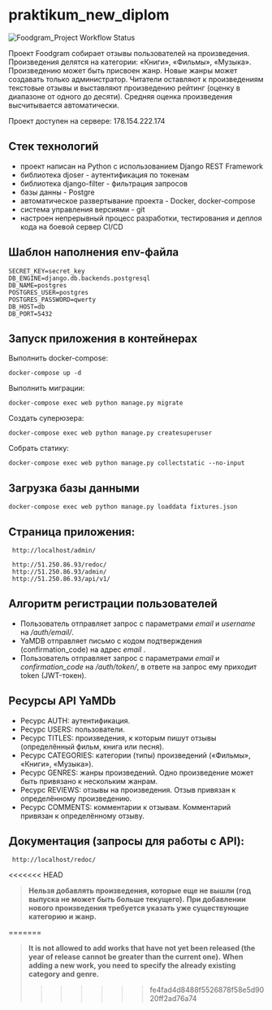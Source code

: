 # praktikum_new_diplom

![Foodgram_Project Workflow Status](https://github.com/danilashishkin/yamdb_final/actions/workflows/yamdb_workflow.yml/badge.svg?branch=master&event=push)



Проект Foodgram собирает отзывы пользователей на произведения. Произведения делятся на категории: «Книги», «Фильмы», «Музыка».
Произведению может быть присвоен жанр. Новые жанры может создавать только администратор.
Читатели оставляют к произведениям текстовые отзывы и выставляют произведению рейтинг (оценку в диапазоне от одного до десяти).
Cредняя оценка произведения высчитывается автоматически.

Проект доступен на сервере: 178.154.222.174

## Стек технологий
- проект написан на Python с использованием Django REST Framework
- библиотека djoser - аутентификация по токенам
- библиотека django-filter - фильтрация запросов
- базы данны - Postgre
- автоматическое развертывание проекта - Docker, docker-compose
- система управления версиями - git
- настроен непрерывный процесс разработки, тестирования и деплоя кода на боевой сервер CI/CD

## Шаблон наполнения env-файла

```
SECRET_KEY=secret_key
DB_ENGINE=django.db.backends.postgresql
DB_NAME=postgres
POSTGRES_USER=postgres
POSTGRES_PASSWORD=qwerty
DB_HOST=db
DB_PORT=5432 
```

## Запуск приложения в контейнерах

Выполнить docker-compose:

```
docker-compose up -d
```

Выполнить миграции:

```
docker-compose exec web python manage.py migrate
```

Создать суперюзера:

```
docker-compose exec web python manage.py createsuperuser
```

Собрать статику:

```
docker-compose exec web python manage.py collectstatic --no-input
```

## Загрузка базы данными

```
docker-compose exec web python manage.py loaddata fixtures.json
```
## Страница приложения:

```
 http://localhost/admin/

 http://51.250.86.93/redoc/
 http://51.250.86.93/admin/
 http://51.250.86.93/api/v1/
```

## Алгоритм регистрации пользователей
- Пользователь отправляет запрос с параметрами *email* и *username* на */auth/email/*.
- YaMDB отправляет письмо с кодом подтверждения (confirmation_code) на адрес *email* .
- Пользователь отправляет запрос с параметрами *email* и *confirmation_code* на */auth/token/*, в ответе на запрос ему приходит token (JWT-токен).

## Ресурсы API YaMDb

- Ресурс AUTH: аутентификация.
- Ресурс USERS: пользователи.
- Ресурс TITLES: произведения, к которым пишут отзывы (определённый фильм, книга или песня).
- Ресурс CATEGORIES: категории (типы) произведений («Фильмы», «Книги», «Музыка»).
- Ресурс GENRES: жанры произведений. Одно произведение может быть привязано к нескольким жанрам.
- Ресурс REVIEWS: отзывы на произведения. Отзыв привязан к определённому произведению.
- Ресурс COMMENTS: комментарии к отзывам. Комментарий привязан к определённому отзыву.

## Документация (запросы для работы с API):

```
 http://localhost/redoc/
```

<<<<<<< HEAD
>**Нельзя добавлять произведения, которые еще не вышли (год выпуска не может быть больше текущего).**
>**При добавлении нового произведения требуется указать уже существующие категорию и жанр.**

=======
>**It is not allowed to add works that have not yet been released (the year of release cannot be greater than the current one).**
>**When adding a new work, you need to specify the already existing category and genre.**
>>>>>>> fe4fad4d8488f5526878f58e5d9020ff2ad76a74
